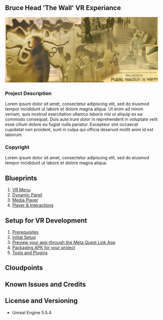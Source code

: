 ## Bruce Head 'The Wall' VR Experiance
![](https://github.com/fish8148/VRexperiance/blob/main/wiki-files/IMG_1708.jpg)

### Project Description
Lorem ipsum dolor sit amet, consectetur adipiscing elit, sed do eiusmod tempor incididunt ut labore et dolore magna aliqua. Ut enim ad minim veniam, quis nostrud exercitation ullamco laboris nisi ut aliquip ex ea commodo consequat. Duis aute irure dolor in reprehenderit in voluptate velit esse cillum dolore eu fugiat nulla pariatur. Excepteur sint occaecat cupidatat non proident, sunt in culpa qui officia deserunt mollit anim id est laborum.

### Copyright
Lorem ipsum dolor sit amet, consectetur adipiscing elit, sed do eiusmod tempor incididunt ut labore et dolore magna aliqua. 

## Blueprints
1. [VR Menu](https://github.com/fish8148/VRexperiance/wiki/Blueprints#vr-menu---in-game-menu-for-vr-game-modes)
2. [Dynamic Panel](https://github.com/fish8148/VRexperiance/wiki/Blueprints#dynamic-panel----panel-that-can-display-slides-of-content)
3. [Media Player](https://github.com/fish8148/VRexperiance/wiki/Blueprints#media-player---blueprints-that-enable-video--audio-playback)
4. [Player & Interactions](https://github.com/fish8148/VRexperiance/wiki/Blueprints#player--interactions---the-blueprints-that-enable-player-controls-and-interactions)

## Setup for VR Development
1. [Prerequisites](https://github.com/fish8148/VRexperiance/wiki/Setup-for-VR-Development-(Meta-Quest)#prerequisites)
2. [Initial Setup](https://github.com/fish8148/VRexperiance/wiki/Setup-for-VR-Development-(Meta-Quest)#initial-setup)
3. [Preview your app-through the Meta Quest Link App](https://github.com/fish8148/VRexperiance/wiki/Setup-for-VR-Development-(Meta-Quest)#preview-your-app-through-the-meta-quest-link-app)
4. [Packaging APK for your project](https://github.com/fish8148/VRexperiance/wiki/Setup-for-VR-Development-(Meta-Quest)#packaging-apk-for-your-project)
5. [Tools and Plugins](https://github.com/fish8148/VRexperiance/wiki/Tools-and-Plugins)


## Cloudpoints

## Known Issues and Credits

## License and Versioning
- Unreal Engine 5.5.4
